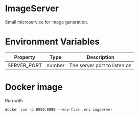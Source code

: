 # ImageServer
Small microservice for image generation.

# Environment Variables

| Property    | Type   | Description                  |
|-------------|--------|------------------------------|
| SERVER_PORT | number | The server port to listen on |

# Docker image

Run with

`docker run -p 8080:8080 --env-file .env imgserver`